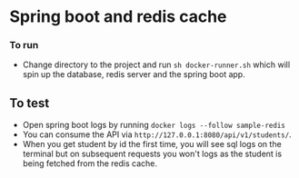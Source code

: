 # Spring boot and redis cache

### To run
- Change directory to the project and run  `sh docker-runner.sh` which will spin up the database, redis server and the spring boot app.

## To test
- Open spring boot logs by running `docker logs --follow sample-redis`
- You can consume the API via `http://127.0.0.1:8080/api/v1/students/`.
- When you get student by id the first time, you will see sql logs on the terminal but on subsequent requests you won't logs as the student is being fetched from the redis cache.